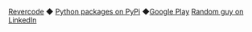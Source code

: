 [Revercode](https://revercode.com/) ◆ [Python packages on PyPi](https://pypi.org/user/rtmigo/) ◆[Google Play](https://play.google.com/store/apps/developer?id=Werhal+%7C+Quiz+%26+Trivia+Games) [Random guy on LinkedIn](https://www.linkedin.com/in/artg/)
